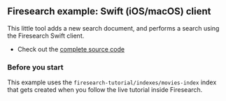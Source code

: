 ## Firesearch example: Swift (iOS/macOS) client

This little tool adds a new search document, and performs a search using the
Firesearch Swift client.

* Check out the [complete source code](https://github.com/pacedotdev/firesearch-sdk/blob/main/examples/swift-example/FiresearchExample/main.swift)

### Before you start

This example uses the `firesearch-tutorial/indexes/movies-index` index that gets created when you follow the live tutorial inside Firesearch.
